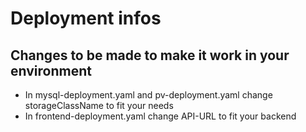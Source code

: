 # Deployment infos

## Changes to be made to make it work in your environment

- In mysql-deployment.yaml and pv-deployment.yaml change storageClassName to fit your needs
- In frontend-deployment.yaml change API-URL to fit your backend